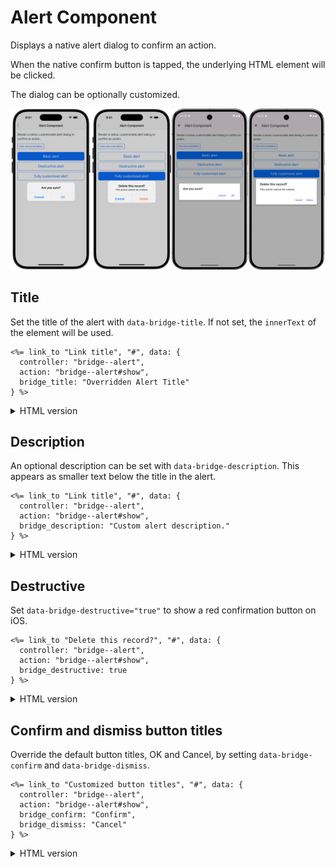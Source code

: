 # Alert Component

Displays a native alert dialog to confirm an action.

When the native confirm button is tapped, the underlying HTML element will be clicked.

The dialog can be optionally customized.

![Alert Component examples](/resources/screenshots/alert.png)

## Title

Set the title of the alert with `data-bridge-title`. If not set, the `innerText` of the element will be used.

```erb
<%= link_to "Link title", "#", data: {
  controller: "bridge--alert",
  action: "bridge--alert#show",
  bridge_title: "Overridden Alert Title"
} %>
```

<details>
<summary>HTML version</summary>

```html
<a
  href="#"
  data-controller="bridge--alert"
  data-action="bridge--alert#show"
  data-bridge-title="Overridden Alert Title"
>
  Link title
</a>
```

</details>

## Description

An optional description can be set with `data-bridge-description`. This appears as smaller text below the title in the alert.

```erb
<%= link_to "Link title", "#", data: {
  controller: "bridge--alert",
  action: "bridge--alert#show",
  bridge_description: "Custom alert description."
} %>
```

<details>
<summary>HTML version</summary>

```html
<a
    href="#"
    data-controller="bridge--alert"
    data-action="bridge--alert#show"
    data-bridge-description="Custom alert description"
>Link title</a>
```

</details>

## Destructive

Set `data-bridge-destructive="true"` to show a red confirmation button on iOS.

```erb
<%= link_to "Delete this record?", "#", data: {
  controller: "bridge--alert",
  action: "bridge--alert#show",
  bridge_destructive: true
} %>
```

<details>
<summary>HTML version</summary>

```html
<a
    href="#"
    data-controller="bridge--alert"
    data-action="bridge--alert#show"
    data-bridge-destructive="true"
>Delete this record?</a>
```

</details>

## Confirm and dismiss button titles

Override the default button titles, OK and Cancel, by setting `data-bridge-confirm` and `data-bridge-dismiss`.

```erb
<%= link_to "Customized button titles", "#", data: {
  controller: "bridge--alert",
  action: "bridge--alert#show",
  bridge_confirm: "Confirm",
  bridge_dismiss: "Cancel"
} %>
```

<details>
<summary>HTML version</summary>

```html
<a
    href="#"
    data-controller="bridge--alert"
    data-action="bridge--alert#show"
    data-bridge-confirm="Confirm"
    data-bridge-dismiss="Cancel"
>Customized button titles</a>
```

</details>
